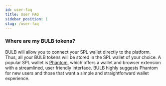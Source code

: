 ```yaml
---
id: user-faq
title: User FAQ
sidebar_position: 1
slug: /user-faq
---
```


### Where are my BULB tokens?

BULB will allow you to connect your SPL wallet directly to the platform. Thus, all your BULB tokens will be stored in the SPL wallet of your choice. A popular SPL wallet is [Phantom](https://phantom.app/), which offers a wallet and browser extension with a streamlined, user friendly interface. BULB highly suggests Phantom for new users and those that want a simple and straightforward wallet experience.  